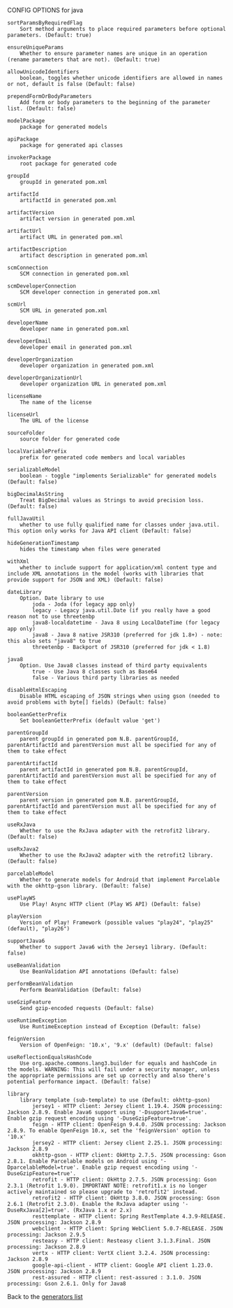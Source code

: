 CONFIG OPTIONS for java

    sortParamsByRequiredFlag
        Sort method arguments to place required parameters before optional parameters. (Default: true)

    ensureUniqueParams
        Whether to ensure parameter names are unique in an operation (rename parameters that are not). (Default: true)

    allowUnicodeIdentifiers
        boolean, toggles whether unicode identifiers are allowed in names or not, default is false (Default: false)

    prependFormOrBodyParameters
        Add form or body parameters to the beginning of the parameter list. (Default: false)

    modelPackage
        package for generated models

    apiPackage
        package for generated api classes

    invokerPackage
        root package for generated code

    groupId
        groupId in generated pom.xml

    artifactId
        artifactId in generated pom.xml

    artifactVersion
        artifact version in generated pom.xml

    artifactUrl
        artifact URL in generated pom.xml

    artifactDescription
        artifact description in generated pom.xml

    scmConnection
        SCM connection in generated pom.xml

    scmDeveloperConnection
        SCM developer connection in generated pom.xml

    scmUrl
        SCM URL in generated pom.xml

    developerName
        developer name in generated pom.xml

    developerEmail
        developer email in generated pom.xml

    developerOrganization
        developer organization in generated pom.xml

    developerOrganizationUrl
        developer organization URL in generated pom.xml

    licenseName
        The name of the license

    licenseUrl
        The URL of the license

    sourceFolder
        source folder for generated code

    localVariablePrefix
        prefix for generated code members and local variables

    serializableModel
        boolean - toggle "implements Serializable" for generated models (Default: false)

    bigDecimalAsString
        Treat BigDecimal values as Strings to avoid precision loss. (Default: false)

    fullJavaUtil
        whether to use fully qualified name for classes under java.util. This option only works for Java API client (Default: false)

    hideGenerationTimestamp
        hides the timestamp when files were generated

    withXml
        whether to include support for application/xml content type and include XML annotations in the model (works with libraries that provide support for JSON and XML) (Default: false)

    dateLibrary
        Option. Date library to use
            joda - Joda (for legacy app only)
            legacy - Legacy java.util.Date (if you really have a good reason not to use threetenbp
            java8-localdatetime - Java 8 using LocalDateTime (for legacy app only)
            java8 - Java 8 native JSR310 (preferred for jdk 1.8+) - note: this also sets "java8" to true
            threetenbp - Backport of JSR310 (preferred for jdk < 1.8)

    java8
        Option. Use Java8 classes instead of third party equivalents
            true - Use Java 8 classes such as Base64
            false - Various third party libraries as needed

    disableHtmlEscaping
        Disable HTML escaping of JSON strings when using gson (needed to avoid problems with byte[] fields) (Default: false)

    booleanGetterPrefix
        Set booleanGetterPrefix (default value 'get')

    parentGroupId
        parent groupId in generated pom N.B. parentGroupId, parentArtifactId and parentVersion must all be specified for any of them to take effect

    parentArtifactId
        parent artifactId in generated pom N.B. parentGroupId, parentArtifactId and parentVersion must all be specified for any of them to take effect

    parentVersion
        parent version in generated pom N.B. parentGroupId, parentArtifactId and parentVersion must all be specified for any of them to take effect

    useRxJava
        Whether to use the RxJava adapter with the retrofit2 library. (Default: false)

    useRxJava2
        Whether to use the RxJava2 adapter with the retrofit2 library. (Default: false)

    parcelableModel
        Whether to generate models for Android that implement Parcelable with the okhttp-gson library. (Default: false)

    usePlayWS
        Use Play! Async HTTP client (Play WS API) (Default: false)

    playVersion
        Version of Play! Framework (possible values "play24", "play25" (default), "play26")

    supportJava6
        Whether to support Java6 with the Jersey1 library. (Default: false)

    useBeanValidation
        Use BeanValidation API annotations (Default: false)

    performBeanValidation
        Perform BeanValidation (Default: false)

    useGzipFeature
        Send gzip-encoded requests (Default: false)

    useRuntimeException
        Use RuntimeException instead of Exception (Default: false)

    feignVersion
        Version of OpenFeign: '10.x', '9.x' (default) (Default: false)

    useReflectionEqualsHashCode
        Use org.apache.commons.lang3.builder for equals and hashCode in the models. WARNING: This will fail under a security manager, unless the appropriate permissions are set up correctly and also there's potential performance impact. (Default: false)

    library
        library template (sub-template) to use (Default: okhttp-gson)
            jersey1 - HTTP client: Jersey client 1.19.4. JSON processing: Jackson 2.8.9. Enable Java6 support using '-DsupportJava6=true'. Enable gzip request encoding using '-DuseGzipFeature=true'.
            feign - HTTP client: OpenFeign 9.4.0. JSON processing: Jackson 2.8.9. To enable OpenFeign 10.x, set the 'feignVersion' option to '10.x'
            jersey2 - HTTP client: Jersey client 2.25.1. JSON processing: Jackson 2.8.9
            okhttp-gson - HTTP client: OkHttp 2.7.5. JSON processing: Gson 2.8.1. Enable Parcelable models on Android using '-DparcelableModel=true'. Enable gzip request encoding using '-DuseGzipFeature=true'.
            retrofit - HTTP client: OkHttp 2.7.5. JSON processing: Gson 2.3.1 (Retrofit 1.9.0). IMPORTANT NOTE: retrofit1.x is no longer actively maintained so please upgrade to 'retrofit2' instead.
            retrofit2 - HTTP client: OkHttp 3.8.0. JSON processing: Gson 2.6.1 (Retrofit 2.3.0). Enable the RxJava adapter using '-DuseRxJava[2]=true'. (RxJava 1.x or 2.x)
            resttemplate - HTTP client: Spring RestTemplate 4.3.9-RELEASE. JSON processing: Jackson 2.8.9
            webclient - HTTP client: Spring WebClient 5.0.7-RELEASE. JSON processing: Jackson 2.9.5
            resteasy - HTTP client: Resteasy client 3.1.3.Final. JSON processing: Jackson 2.8.9
            vertx - HTTP client: VertX client 3.2.4. JSON processing: Jackson 2.8.9
            google-api-client - HTTP client: Google API client 1.23.0. JSON processing: Jackson 2.8.9
            rest-assured - HTTP client: rest-assured : 3.1.0. JSON processing: Gson 2.6.1. Only for Java8

Back to the [generators list](README.md)
